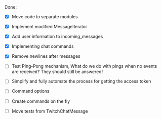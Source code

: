 Done:
- [X] Move code to separate modules
- [X] Implement modified MessageIterator
- [X] Add user information to incoming_messages
- [X] Implementing chat commands
- [X] Remove newlines after messages

- [ ] Test Ping-Pong mechanism, What do we do with pings when no events are received? They should still be answered!
- [ ] Simplify and fully automate the process for getting the access token
- [ ] Command options
- [ ] Create commands on the fly
- [ ] Move tests from TwitchChatMessage
